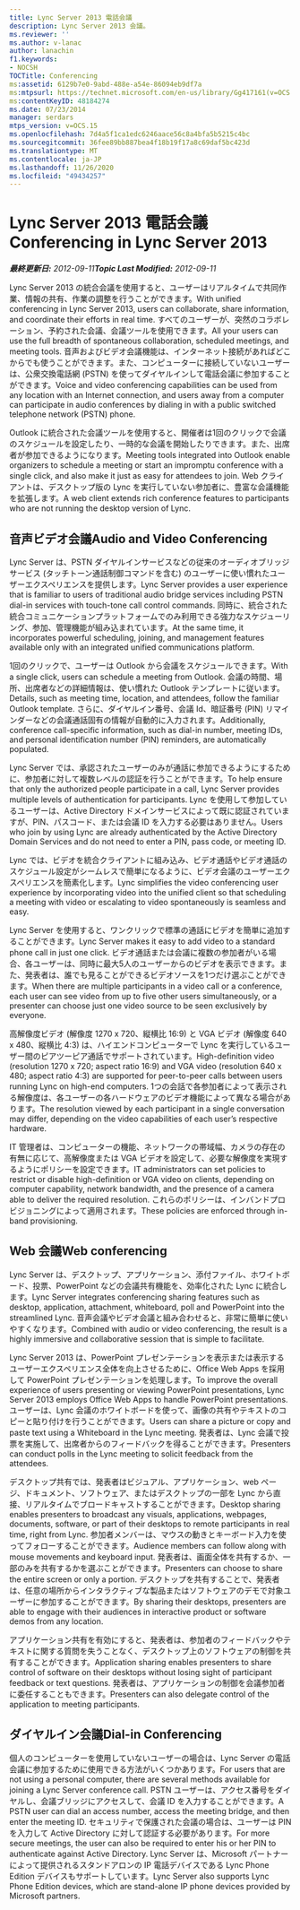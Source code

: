 ```yaml
---
title: Lync Server 2013 電話会議
description: Lync Server 2013 会議。
ms.reviewer: ''
ms.author: v-lanac
author: lanachin
f1.keywords:
- NOCSH
TOCTitle: Conferencing
ms:assetid: 6129b7e0-9abd-488e-a54e-86094eb9df7a
ms:mtpsurl: https://technet.microsoft.com/en-us/library/Gg417161(v=OCS.15)
ms:contentKeyID: 48184274
ms.date: 07/23/2014
manager: serdars
mtps_version: v=OCS.15
ms.openlocfilehash: 7d4a5f1ca1edc6246aace56c8a4bfa5b5215c4bc
ms.sourcegitcommit: 36fee89bb887bea4f18b19f17a8c69daf5bc423d
ms.translationtype: MT
ms.contentlocale: ja-JP
ms.lasthandoff: 11/26/2020
ms.locfileid: "49434257"
---
```

# <a name="conferencing-in-lync-server-2013"></a><span data-ttu-id="3850e-103">Lync Server 2013 電話会議</span><span class="sxs-lookup"><span data-stu-id="3850e-103">Conferencing in Lync Server 2013</span></span>

<div data-xmlns="http://www.w3.org/1999/xhtml">

<div class="topic" data-xmlns="http://www.w3.org/1999/xhtml" data-msxsl="urn:schemas-microsoft-com:xslt" data-cs="https://msdn.microsoft.com/">

<div data-asp="https://msdn2.microsoft.com/asp">



</div>

<div id="mainSection">

<div id="mainBody"><span data-ttu-id="3850e-104">

<span> </span></span><span class="sxs-lookup"><span data-stu-id="3850e-104">

<span> </span></span></span>

<span data-ttu-id="3850e-105">_**最終更新日:** 2012-09-11_</span><span class="sxs-lookup"><span data-stu-id="3850e-105">_**Topic Last Modified:** 2012-09-11_</span></span>

<span data-ttu-id="3850e-106">Lync Server 2013 の統合会議を使用すると、ユーザーはリアルタイムで共同作業、情報の共有、作業の調整を行うことができます。</span><span class="sxs-lookup"><span data-stu-id="3850e-106">With unified conferencing in Lync Server 2013, users can collaborate, share information, and coordinate their efforts in real time.</span></span> <span data-ttu-id="3850e-107">すべてのユーザーが、突然のコラボレーション、予約された会議、会議ツールを使用できます。</span><span class="sxs-lookup"><span data-stu-id="3850e-107">All your users can use the full breadth of spontaneous collaboration, scheduled meetings, and meeting tools.</span></span> <span data-ttu-id="3850e-108">音声およびビデオ会議機能は、インターネット接続があればどこからでも使うことができます。また、コンピューターに接続していないユーザーは、公衆交換電話網 (PSTN) を使ってダイヤルインして電話会議に参加することができます。</span><span class="sxs-lookup"><span data-stu-id="3850e-108">Voice and video conferencing capabilities can be used from any location with an Internet connection, and users away from a computer can participate in audio conferences by dialing in with a public switched telephone network (PSTN) phone.</span></span>

<span data-ttu-id="3850e-109">Outlook に統合された会議ツールを使用すると、開催者は1回のクリックで会議のスケジュールを設定したり、一時的な会議を開始したりできます。また、出席者が参加できるようになります。</span><span class="sxs-lookup"><span data-stu-id="3850e-109">Meeting tools integrated into Outlook enable organizers to schedule a meeting or start an impromptu conference with a single click, and also make it just as easy for attendees to join.</span></span> <span data-ttu-id="3850e-110">Web クライアントは、デスクトップ版の Lync を実行していない参加者に、豊富な会議機能を拡張します。</span><span class="sxs-lookup"><span data-stu-id="3850e-110">A web client extends rich conference features to participants who are not running the desktop version of Lync.</span></span>

<div>

## <a name="audio-and-video-conferencing"></a><span data-ttu-id="3850e-111">音声ビデオ会議</span><span class="sxs-lookup"><span data-stu-id="3850e-111">Audio and Video Conferencing</span></span>

<span data-ttu-id="3850e-112">Lync Server は、PSTN ダイヤルインサービスなどの従来のオーディオブリッジサービス (タッチトーン通話制御コマンドを含む) のユーザーに使い慣れたユーザーエクスペリエンスを提供します。</span><span class="sxs-lookup"><span data-stu-id="3850e-112">Lync Server provides a user experience that is familiar to users of traditional audio bridge services including PSTN dial-in services with touch-tone call control commands.</span></span> <span data-ttu-id="3850e-113">同時に、統合された統合コミュニケーションプラットフォームでのみ利用できる強力なスケジューリング、参加、管理機能が組み込まれています。</span><span class="sxs-lookup"><span data-stu-id="3850e-113">At the same time, it incorporates powerful scheduling, joining, and management features available only with an integrated unified communications platform.</span></span>

<span data-ttu-id="3850e-114">1回のクリックで、ユーザーは Outlook から会議をスケジュールできます。</span><span class="sxs-lookup"><span data-stu-id="3850e-114">With a single click, users can schedule a meeting from Outlook.</span></span> <span data-ttu-id="3850e-115">会議の時間、場所、出席者などの詳細情報は、使い慣れた Outlook テンプレートに従います。</span><span class="sxs-lookup"><span data-stu-id="3850e-115">Details, such as meeting time, location, and attendees, follow the familiar Outlook template.</span></span> <span data-ttu-id="3850e-116">さらに、ダイヤルイン番号、会議 Id、暗証番号 (PIN) リマインダーなどの会議通話固有の情報が自動的に入力されます。</span><span class="sxs-lookup"><span data-stu-id="3850e-116">Additionally, conference call-specific information, such as dial-in number, meeting IDs, and personal identification number (PIN) reminders, are automatically populated.</span></span>

<span data-ttu-id="3850e-117">Lync Server では、承認されたユーザーのみが通話に参加できるようにするために、参加者に対して複数レベルの認証を行うことができます。</span><span class="sxs-lookup"><span data-stu-id="3850e-117">To help ensure that only the authorized people participate in a call, Lync Server provides multiple levels of authentication for participants.</span></span> <span data-ttu-id="3850e-118">Lync を使用して参加しているユーザーは、Active Directory ドメインサービスによって既に認証されていますが、PIN、パスコード、または会議 ID を入力する必要はありません。</span><span class="sxs-lookup"><span data-stu-id="3850e-118">Users who join by using Lync are already authenticated by the Active Directory Domain Services and do not need to enter a PIN, pass code, or meeting ID.</span></span>

<span data-ttu-id="3850e-119">Lync では、ビデオを統合クライアントに組み込み、ビデオ通話やビデオ通話のスケジュール設定がシームレスで簡単になるように、ビデオ会議のユーザーエクスペリエンスを簡素化します。</span><span class="sxs-lookup"><span data-stu-id="3850e-119">Lync simplifies the video conferencing user experience by incorporating video into the unified client so that scheduling a meeting with video or escalating to video spontaneously is seamless and easy.</span></span>

<span data-ttu-id="3850e-120">Lync Server を使用すると、ワンクリックで標準の通話にビデオを簡単に追加することができます。</span><span class="sxs-lookup"><span data-stu-id="3850e-120">Lync Server makes it easy to add video to a standard phone call in just one click.</span></span> <span data-ttu-id="3850e-121">ビデオ通話または会議に複数の参加者がいる場合、各ユーザーは、同時に最大5人のユーザーからのビデオを表示できます。また、発表者は、誰でも見ることができるビデオソースを1つだけ選ぶことができます。</span><span class="sxs-lookup"><span data-stu-id="3850e-121">When there are multiple participants in a video call or a conference, each user can see video from up to five other users simultaneously, or a presenter can choose just one video source to be seen exclusively by everyone.</span></span>

<span data-ttu-id="3850e-122">高解像度ビデオ (解像度 1270 x 720、縦横比 16:9) と VGA ビデオ (解像度 640 x 480、縦横比 4:3) は、ハイエンドコンピューターで Lync を実行しているユーザー間のピアツーピア通話でサポートされています。</span><span class="sxs-lookup"><span data-stu-id="3850e-122">High-definition video (resolution 1270 x 720; aspect ratio 16:9) and VGA video (resolution 640 x 480; aspect ratio 4:3) are supported for peer-to-peer calls between users running Lync on high-end computers.</span></span> <span data-ttu-id="3850e-123">1つの会話で各参加者によって表示される解像度は、各ユーザーの各ハードウェアのビデオ機能によって異なる場合があります。</span><span class="sxs-lookup"><span data-stu-id="3850e-123">The resolution viewed by each participant in a single conversation may differ, depending on the video capabilities of each user’s respective hardware.</span></span>

<span data-ttu-id="3850e-124">IT 管理者は、コンピューターの機能、ネットワークの帯域幅、カメラの存在の有無に応じて、高解像度または VGA ビデオを設定して、必要な解像度を実現するようにポリシーを設定できます。</span><span class="sxs-lookup"><span data-stu-id="3850e-124">IT administrators can set policies to restrict or disable high-definition or VGA video on clients, depending on computer capability, network bandwidth, and the presence of a camera able to deliver the required resolution.</span></span> <span data-ttu-id="3850e-125">これらのポリシーは、インバンドプロビジョニングによって適用されます。</span><span class="sxs-lookup"><span data-stu-id="3850e-125">These policies are enforced through in-band provisioning.</span></span>

</div>

<div>

## <a name="web-conferencing"></a><span data-ttu-id="3850e-126">Web 会議</span><span class="sxs-lookup"><span data-stu-id="3850e-126">Web conferencing</span></span>

<span data-ttu-id="3850e-127">Lync Server は、デスクトップ、アプリケーション、添付ファイル、ホワイトボード、投票、PowerPoint などの会議共有機能を、効率化された Lync に統合します。</span><span class="sxs-lookup"><span data-stu-id="3850e-127">Lync Server integrates conferencing sharing features such as desktop, application, attachment, whiteboard, poll and PowerPoint into the streamlined Lync.</span></span> <span data-ttu-id="3850e-128">音声会議やビデオ会議と組み合わせると、非常に簡単に使いやすくなります。</span><span class="sxs-lookup"><span data-stu-id="3850e-128">Combined with audio or video conferencing, the result is a highly immersive and collaborative session that is simple to facilitate.</span></span>

<span data-ttu-id="3850e-129">Lync Server 2013 は、PowerPoint プレゼンテーションを表示または表示するユーザーエクスペリエンス全体を向上させるために、Office Web Apps を採用して PowerPoint プレゼンテーションを処理します。</span><span class="sxs-lookup"><span data-stu-id="3850e-129">To improve the overall experience of users presenting or viewing PowerPoint presentations, Lync Server 2013 employs Office Web Apps to handle PowerPoint presentations.</span></span> <span data-ttu-id="3850e-130">ユーザーは、Lync 会議のホワイトボードを使って、画像の共有やテキストのコピーと貼り付けを行うことができます。</span><span class="sxs-lookup"><span data-stu-id="3850e-130">Users can share a picture or copy and paste text using a Whiteboard in the Lync meeting.</span></span> <span data-ttu-id="3850e-131">発表者は、Lync 会議で投票を実施して、出席者からのフィードバックを得ることができます。</span><span class="sxs-lookup"><span data-stu-id="3850e-131">Presenters can conduct polls in the Lync meeting to solicit feedback from the attendees.</span></span>

<span data-ttu-id="3850e-132">デスクトップ共有では、発表者はビジュアル、アプリケーション、web ページ、ドキュメント、ソフトウェア、またはデスクトップの一部を Lync から直接、リアルタイムでブロードキャストすることができます。</span><span class="sxs-lookup"><span data-stu-id="3850e-132">Desktop sharing enables presenters to broadcast any visuals, applications, webpages, documents, software, or part of their desktops to remote participants in real time, right from Lync.</span></span> <span data-ttu-id="3850e-133">参加者メンバーは、マウスの動きとキーボード入力を使ってフォローすることができます。</span><span class="sxs-lookup"><span data-stu-id="3850e-133">Audience members can follow along with mouse movements and keyboard input.</span></span> <span data-ttu-id="3850e-134">発表者は、画面全体を共有するか、一部のみを共有するかを選ぶことができます。</span><span class="sxs-lookup"><span data-stu-id="3850e-134">Presenters can choose to share the entire screen or only a portion.</span></span> <span data-ttu-id="3850e-135">デスクトップを共有することで、発表者は、任意の場所からインタラクティブな製品またはソフトウェアのデモで対象ユーザーに参加することができます。</span><span class="sxs-lookup"><span data-stu-id="3850e-135">By sharing their desktops, presenters are able to engage with their audiences in interactive product or software demos from any location.</span></span>

<span data-ttu-id="3850e-136">アプリケーション共有を有効にすると、発表者は、参加者のフィードバックやテキストに関する質問を失うことなく、デスクトップ上のソフトウェアの制御を共有することができます。</span><span class="sxs-lookup"><span data-stu-id="3850e-136">Application sharing enables presenters to share control of software on their desktops without losing sight of participant feedback or text questions.</span></span> <span data-ttu-id="3850e-137">発表者は、アプリケーションの制御を会議参加者に委任することもできます。</span><span class="sxs-lookup"><span data-stu-id="3850e-137">Presenters can also delegate control of the application to meeting participants.</span></span>

</div>

<div>

## <a name="dial-in-conferencing"></a><span data-ttu-id="3850e-138">ダイヤルイン会議</span><span class="sxs-lookup"><span data-stu-id="3850e-138">Dial-in Conferencing</span></span>

<span data-ttu-id="3850e-139">個人のコンピューターを使用していないユーザーの場合は、Lync Server の電話会議に参加するために使用できる方法がいくつかあります。</span><span class="sxs-lookup"><span data-stu-id="3850e-139">For users that are not using a personal computer, there are several methods available for joining a Lync Server conference call.</span></span> <span data-ttu-id="3850e-140">PSTN ユーザーは、アクセス番号をダイヤルし、会議ブリッジにアクセスして、会議 ID を入力することができます。</span><span class="sxs-lookup"><span data-stu-id="3850e-140">A PSTN user can dial an access number, access the meeting bridge, and then enter the meeting ID.</span></span> <span data-ttu-id="3850e-141">セキュリティで保護された会議の場合は、ユーザーは PIN を入力して Active Directory に対して認証する必要があります。</span><span class="sxs-lookup"><span data-stu-id="3850e-141">For more secure meetings, the user can also be required to enter his or her PIN to authenticate against Active Directory.</span></span> <span data-ttu-id="3850e-142">Lync Server は、Microsoft パートナーによって提供されるスタンドアロンの IP 電話デバイスである Lync Phone Edition デバイスもサポートしています。</span><span class="sxs-lookup"><span data-stu-id="3850e-142">Lync Server also supports Lync Phone Edition devices, which are stand-alone IP phone devices provided by Microsoft partners.</span></span>

<span data-ttu-id="3850e-143"></div>

</div>

<span> </span>

</div>

</div>

</span><span class="sxs-lookup"><span data-stu-id="3850e-143"></div>

</div>

<span> </span>

</div>

</div>

</span></span></div>

